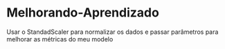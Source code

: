# Melhorando-Aprendizado
Usar o StandadScaler para normalizar os dados e passar parâmetros para melhorar as métricas do meu modelo

